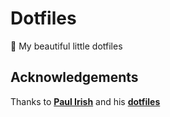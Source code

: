 # Dotfiles

🎁 My beautiful little dotfiles

## Acknowledgements
Thanks to **[Paul Irish](https://github.com/paulirish)** and his **[dotfiles](https://github.com/paulirish/dotfiles)**
